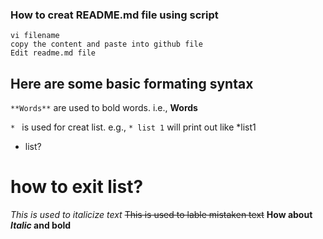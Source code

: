 ### How to creat README.md file using script 

```
vi filename
copy the content and paste into github file
Edit readme.md file

````
## Here are some basic formating syntax

`**Words**` are used to bold words. i.e., **Words**

`* ` is used for creat list. e.g., `* list 1` will print out like *list1

* list?
# how to exit list?
*This is used to italicize text* 
~~This is used to lable mistaken text~~
**How about *Italic* and bold**
